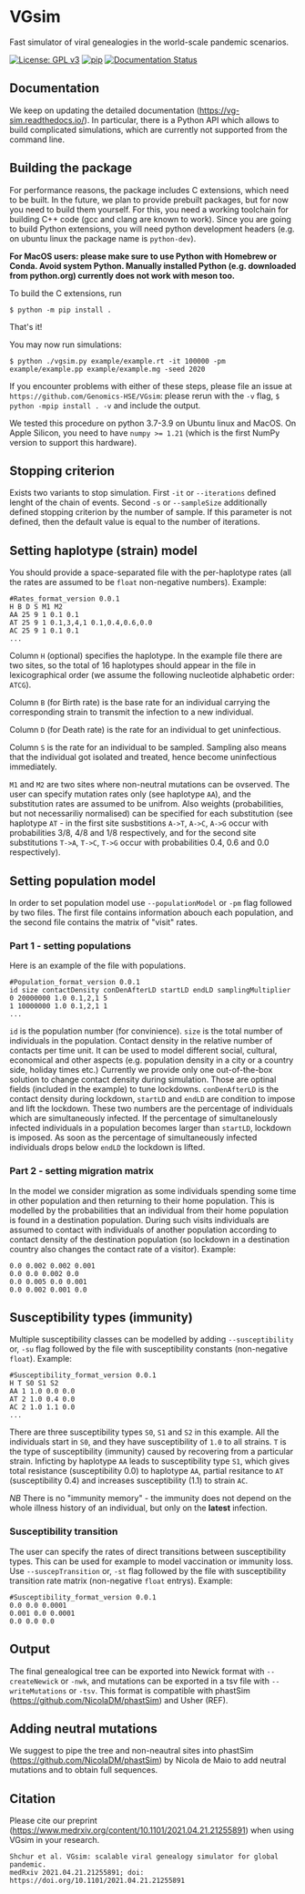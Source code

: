 # VGsim
Fast simulator of viral genealogies in the world-scale pandemic scenarios.

[![License: GPL v3](https://img.shields.io/badge/License-GPLv3-blue.svg)](https://www.gnu.org/licenses/gpl-3.0)
[![pip](https://github.com/Genomics-HSE/VGsim/actions/workflows/pip.yml/badge.svg)](https://github.com/Genomics-HSE/VGsim/actions/workflows/pip.yml)
[![Documentation Status](https://readthedocs.org/projects/vg-sim/badge/?version=latest)](https://vg-sim.readthedocs.io/en/latest/?badge=latest)

Documentation
-------------

We keep on updating the detailed documentation (https://vg-sim.readthedocs.io/). In particular, there is a Python API which allows to build complicated simulations, which are currently not supported from the command line.

Building the package
--------------------

For performance reasons, the package includes C extensions, which need to be
built. In the future, we plan to provide prebuilt packages, but for now you need
to build them yourself. For this, you need a working toolchain for building C++
code (gcc and clang are known to work). Since you are going to build Python extensions,
you will need python development headers (e.g. on ubuntu linux the package name is `python-dev`).

**For MacOS users: please make sure to use Python with Homebrew or Conda. Avoid system Python. Manually installed Python (e.g. downloaded from python.org) currently does not work with meson too.**

To build the C extensions, run

```
$ python -m pip install .
```

That's it! 

You may now run simulations:

```
$ python ./vgsim.py example/example.rt -it 100000 -pm example/example.pp example/example.mg -seed 2020
```

If you encounter problems with either of these steps, please file an issue at
`https://github.com/Genomics-HSE/VGsim`: please rerun with the `-v` flag,
`$ python -mpip install . -v` and include the output.

We tested this procedure on python 3.7-3.9 on Ubuntu linux and MacOS. 
On Apple Silicon, you need to have `numpy >= 1.21` (which is the first NumPy
version to support this hardware).


Stopping criterion
------------------

Exists two variants to stop simulation.
First `-it` or `--iterations` defined lenght of the chain of events. Second `-s` or `--sampleSize` additionally defined stopping criterion by the number of sample. If this parameter is not defined, then the default value is equal to the number of iterations.


Setting haplotype (strain) model
--------------------------------

You should provide a space-separated file with the per-haplotype rates (all the rates are assumed to be `float` non-negative numbers). Example:
```
#Rates_format_version 0.0.1
H B D S M1 M2
AA 25 9 1 0.1 0.1
AT 25 9 1 0.1,3,4,1 0.1,0.4,0.6,0.0
AC 25 9 1 0.1 0.1
...
```
Column `H` (optional) specifies the haplotype. In the example file there are two sites, so the total of 16 haplotypes should appear in the file in lexicographical order (we assume the following nucleotide alphabetic order: `ATCG`).

Column `B` (for Birth rate) is the base rate for an individual carrying the corresponding strain to transmit the infection to a new individual.

Column `D` (for Death rate) is the rate for an individual to get uninfectious.

Column `S` is the rate for an individual to be sampled. Sampling also means that the individual got isolated and treated, hence become uninfectious immediately.

`M1` and `M2` are two sites where non-neutral mutations can be ovserved. The user can specify mutation rates only (see haplotype `AA`), and the substitution rates are assumed to be unifrom. Also weights (probabilities, but not necessariliy normalised) can be specified for each substitution (see haplotype `AT` - in the first site susbstitions `A->T`, `A->C`, `A->G` occur with probabilities 3/8, 4/8 and 1/8 respectively, and for the second site substitutions `T->A`, `T->C`, `T->G` occur with probabilities 0.4, 0.6 and 0.0 respectively).

Setting population model
------------------------

In order to set population model use `--populationModel` or `-pm` flag followed by two files. The first file contains information abouch each population, and the second file contains the matrix of "visit" rates.

### Part 1 - setting populations

Here is an example of the file with populations.
```
#Population_format_version 0.0.1
id size contactDensity conDenAfterLD startLD endLD samplingMultiplier
0 20000000 1.0 0.1,2,1 5 
1 10000000 1.0 0.1,2,1 1
...
```
`id` is the population number (for convinience). `size` is the total number of individuals in the population. Contact density in the relative number of contacts per time unit. It can be used to model different social, cultural, economical and other aspects (e.g. population density in a city or a country side, holiday times etc.) Currently we provide only one out-of-the-box solution to change contact density during simulation. Those are optinal fields (included in the example) to tune lockdowns. `conDenAfterLD` is the contact density during lockdown, `startLD` and `endLD` are condition to impose and lift the lockdown. These two numbers are the percentage of individuals which are simultaneously infected. If the percentage of simultanelously infected individuals in a population becomes larger than `startLD`, lockdown is imposed. As soon as the percentage of simultaneously infected individuals drops below `endLD` the lockdown is lifted.

### Part 2 - setting migration matrix

In the model we consider migration as some individuals spending some time in other population and then returning to their home population. This is modelled by the probabilities that an individual from their home population is found in a destination population. During such visits individuals are assumed to contact with individuals of another population according to contact density of the destination population (so lockdown in a destination country also changes the contact rate of a visitor). Example:

```#Migration_format_version 0.0.1
0.0 0.002 0.002 0.001
0.0 0.0 0.002 0.0
0.0 0.005 0.0 0.001
0.0 0.002 0.001 0.0
```

Susceptibility types (immunity)
-------------------------------

Multiple susceptibility classes can be modelled by adding `--susceptibility` or, `-su` flag followed by the file with susceptibility constants (non-negative `float`). Example:
```
#Susceptibility_format_version 0.0.1
H T S0 S1 S2
AA 1 1.0 0.0 0.0
AT 2 1.0 0.4 0.0
AC 2 1.0 1.1 0.0
...
```
There are three susceptibility types `S0`, `S1` and `S2` in this example. All the individuals start in `S0`, and they have susceptibility of `1.0` to all strains. `T` is the type of susceptibility (immunity) caused by recovering from a particular strain. Inficting by haplotype `AA` leads to susceptibility type `S1`, which gives total resistance (susceptibility 0.0) to haplotype `AA`, partial resitance to `AT` (susceptibility 0.4) and increases susceptibility (1.1) to strain `AC`.

*NB* There is no "immunity memory" - the immunity does not depend on the whole illness history of an individual, but only on the **latest** infection.

### Susceptibility transition

The user can specify the rates of direct transitions between susceptibility types. This can be used for example to model vaccination or immunity loss. Use `--suscepTransition` or, `-st` flag followed by the file with susceptibility transition rate matrix (non-negative `float` entrys). Example:
```
#Susceptibility_format_version 0.0.1
0.0 0.0 0.0001
0.001 0.0 0.0001
0.0 0.0 0.0
```

Output
------

The final genealogical tree can be exported into Newick format with `--createNewick` or `-nwk`, and mutations can be exported in a tsv file with `--writeMutations` or `-tsv`. This format is compatible with phastSim (https://github.com/NicolaDM/phastSim) and Usher (REF).

Adding neutral mutations
------------------------

We suggest to pipe the tree and non-neautral sites into phastSim (https://github.com/NicolaDM/phastSim) by Nicola de Maio to add neutral mutations and to obtain full sequences.

Citation
--------

Please cite our preprint (https://www.medrxiv.org/content/10.1101/2021.04.21.21255891) when using VGsim in your research.
```
Shchur et al. VGsim: scalable viral genealogy simulator for global pandemic.
medRxiv 2021.04.21.21255891; doi: https://doi.org/10.1101/2021.04.21.21255891
```
